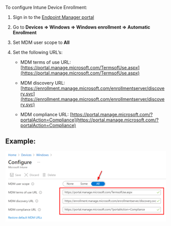 To configure Intune Device Enrollment:

1.  Sign in to the [Endpoint Manager portal](https://endpoint.microsoft.com)
    
2.  Go to **Devices => Windows => Windows enrollment => Automatic Enrollment**
    
3.  Set MDM user scope to **All**
    
4.  Set the following URL’s:
    
    *   MDM terms of use URL: [https://portal.manage.microsoft.com/TermsofUse.aspx](https://portal.manage.microsoft.com/TermsofUse.aspx)
        
    *   MDM discovery URL: [https://enrollment.manage.microsoft.com/enrollmentserver/discovery.svc](https://enrollment.manage.microsoft.com/enrollmentserver/discovery.svc)
        
    *   MDM compliance URL: [https://portal.manage.microsoft.com/?portalAction=Compliance](https://portal.manage.microsoft.com/?portalAction=Compliance)
        

Example:
--------

![](attachments/2012348435/2012217737.png)